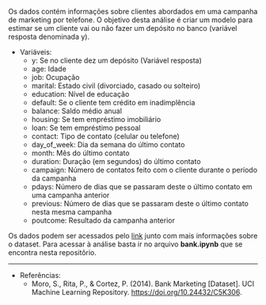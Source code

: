 Os dados contém informações sobre clientes abordados em uma campanha de marketing por telefone. O objetivo desta análise é criar um modelo para estimar se um cliente vai ou não fazer um depósito no banco (variável resposta denominada y).

* Variáveis: 
    - y: Se no cliente dez um depósito (Variável resposta)
    - age: Idade
    - job: Ocupação
    - marital: Estado civil (divorciado, casado ou solteiro)
    - education: Nível de educação
    - default: Se o cliente tem crédito em inadimplência
    - balance: Saldo médio anual
    - housing: Se tem empréstimo imobiliário
    - loan: Se tem empréstimo pessoal
    - contact: Tipo de contato (celular ou telefone)
    - day_of_week: Dia da semana do último contato
    - month: Mês do último contato
    - duration: Duração (em segundos) do último contato
    - campaign: Número de contatos feito com o cliente durante o período da campanha
    - pdays: Número de dias que se passaram deste o último contato em uma campanha anterior
    - previous: Número de dias que se passaram deste o último contato nesta mesma campanha
    - poutcome: Resultado da campanha anterior

Os dados podem ser acessados pelo [link](https://archive.ics.uci.edu/dataset/222/bank+marketing) junto com mais informações sobre o dataset. Para acessar à análise basta ir no arquivo **bank.ipynb** que se encontra nesta repositôrio.

------------
* Referências:
    - Moro, S., Rita, P., & Cortez, P. (2014). Bank Marketing [Dataset]. UCI Machine Learning Repository. https://doi.org/10.24432/C5K306.